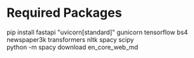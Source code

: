 # Required Packages
pip install fastapi "uvicorn[standard]" gunicorn tensorflow bs4 newspaper3k transformers nltk spacy scipy\
python -m spacy download en_core_web_md
